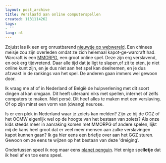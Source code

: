 ```yaml
---
layout: post_archive
title: Verslaafd aan online computerspellen
created: 1131114262
tags:
- ''
lang: nl
---
```

Zojuist las ik een erg onrustbarend [nieuwtje op webwereld](http://www.webwereld.nl/ref/rss/38188). Een chinees meisje zou zijn overleden omdat ze zich helemaal kapot-ge-warcraft had. Warcraft is een [MMORPG](http://nl.wikipedia.org/wiki/MMORPG), een groot online spel. Deze zijn erg verslavend, en ook erg tijdvretend. Daar alle tijd dat je ligt te slapen,of zit te eten, je niet online kunt zijn, en je dus niet aan het spel kan deelnemen, en je dus afzwakt in de rankings van het spel. De anderen gaan immers wel gewoon door.

Ik vraag me af of in Nederland of België de hulpverlening met dit soort dingen al kan omgaan. Dit heeft uiteraard niks met spellen, internet of zelfs computers te maken. Niet persé. Dit heef alles te maken met een verslaving. Of op zijn minst een vorm van (dwang) neurose.

Is er een plek in Nederland waar je zoiets kan melden? Zijn ze bij de GGZ of het OCMW eigenlijk wel op de hoogte van het bestaan van zoiets? Als onze kids steeds meer in aanraking komen met MMORPG of andere spelen, lijkt mij de kans heel groot dat er veel meer mensen aan zulke verslavingen kapot kunnen gaan? Ik ga hier eens een briefje over aan het GGZ sturen. Gewoon om ze eens te wijzen op het bestaan van deze 'dreiging'.

Ondertussen speel ik nog maar eens [planet penguin](http://projects.planetpenguin.de/index.php). Het enige spel**letje** dat ik heel af en toe eens speel.
